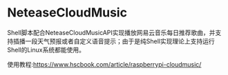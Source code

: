 # NeteaseCloudMusic

Shell脚本配合NeteaseCloudMusicAPI实现播放网易云音乐每日推荐歌曲，并支持插播一段天气预报或者自定义语音提示；由于是纯Shell实现理论上支持运行Shell的Linux系统都能使用。

使用教程:https://www.hscbook.com/article/raspberrypi-cloudmusic/
